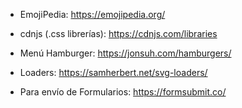 * EmojiPedia: https://emojipedia.org/



* cdnjs (.css librerías): https://cdnjs.com/libraries



* Menú Hamburger: https://jonsuh.com/hamburgers/



* Loaders: https://samherbert.net/svg-loaders/



* Para envío de Formularios: https://formsubmit.co/